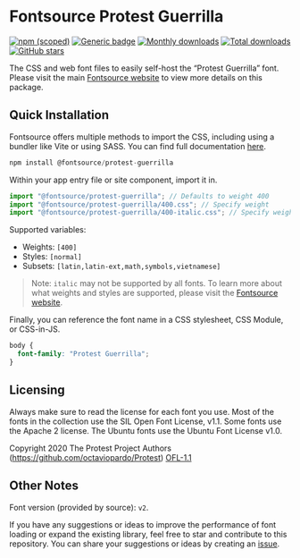 # Fontsource Protest Guerrilla

[![npm (scoped)](https://img.shields.io/npm/v/@fontsource/protest-guerrilla?color=brightgreen)](https://www.npmjs.com/package/@fontsource/protest-guerrilla) [![Generic badge](https://img.shields.io/badge/fontsource-passing-brightgreen)](https://github.com/fontsource/fontsource) [![Monthly downloads](https://badgen.net/npm/dm/@fontsource/protest-guerrilla)](https://github.com/fontsource/fontsource) [![Total downloads](https://badgen.net/npm/dt/@fontsource/protest-guerrilla)](https://github.com/fontsource/fontsource) [![GitHub stars](https://img.shields.io/github/stars/fontsource/fontsource.svg?style=social&label=Star)](https://github.com/fontsource/fontsource/stargazers)

The CSS and web font files to easily self-host the “Protest Guerrilla” font. Please visit the main [Fontsource website](https://fontsource.org/fonts/protest-guerrilla) to view more details on this package.

## Quick Installation

Fontsource offers multiple methods to import the CSS, including using a bundler like Vite or using SASS. You can find full documentation [here](https://fontsource.org/docs/getting-started/introduction).

```javascript
npm install @fontsource/protest-guerrilla
```

Within your app entry file or site component, import it in.

```javascript
import "@fontsource/protest-guerrilla"; // Defaults to weight 400
import "@fontsource/protest-guerrilla/400.css"; // Specify weight
import "@fontsource/protest-guerrilla/400-italic.css"; // Specify weight and style
```

Supported variables:
- Weights: `[400]`
- Styles: `[normal]`
- Subsets: `[latin,latin-ext,math,symbols,vietnamese]`

> Note: `italic` may not be supported by all fonts. To learn more about what weights and styles are supported, please visit the [Fontsource website](https://fontsource.org/fonts/protest-guerrilla).

Finally, you can reference the font name in a CSS stylesheet, CSS Module, or CSS-in-JS.

```css
body {
  font-family: "Protest Guerrilla";
}
```

## Licensing
Always make sure to read the license for each font you use. Most of the fonts in the collection use the SIL Open Font License, v1.1. Some fonts use the Apache 2 license. The Ubuntu fonts use the Ubuntu Font License v1.0.

Copyright 2020 The Protest Project Authors (https://github.com/octaviopardo/Protest)
[OFL-1.1](http://scripts.sil.org/OFL)

## Other Notes
Font version (provided by source): `v2`.

If you have any suggestions or ideas to improve the performance of font loading or expand the existing library, feel free to star and contribute to this repository. You can share your suggestions or ideas by creating an [issue](https://github.com/fontsource/fontsource/issues).